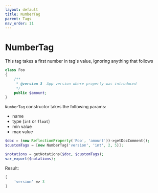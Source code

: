 ```yaml
---
layout: default
title: NumberTag
parent: Tags
nav_order: 11
---
```


NumberTag
===

This tag takes a first number in tag's value, ignoring anything that follows

```php
class Foo
{
    /**
     * @version 3  App version where property was introduced
     */
    public $amount;
}
```

`NumberTag` constructor takes the following params:

* name
* type (`int` or `float`)
* min value
* max value

```php
$doc = (new ReflectionProperty('Foo', 'amount'))->getDocComment();
$customTags = [new NumberTag('version', 'int', 2, 5)];

$notations = getNotations($doc, $customTags);
var_export($notations);
```

Result:

```php
[
    'version' => 3
]
```
